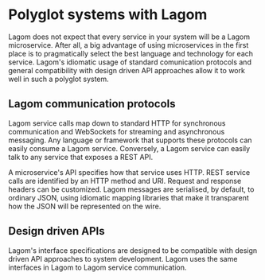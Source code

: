 # Polyglot systems with Lagom

 Lagom does not expect that every service in your system will be a Lagom microservice.  After all, a big advantage of using microservices in the first place is to pragmatically select the best language and technology for each service. Lagom's idiomatic usage of standard comunication protocols and general compatibility with design driven API approaches allow it to work well in such a polyglot system.

## Lagom communication protocols

Lagom service calls map down to standard HTTP for synchronous communication and WebSockets for streaming and asynchronous messaging. Any language or framework that supports these protocols can easily consume a Lagom service.  Conversely, a Lagom service can easily talk to any service that exposes a REST API.

A microservice's API specifies how that service uses HTTP. REST service calls are identified by an HTTP method and URI. Request and response headers can be customized. Lagom messages are serialised, by default, to ordinary JSON, using idiomatic mapping libraries that make it transparent how the JSON will be represented on the wire.

## Design driven APIs

Lagom's interface specifications are designed to be compatible with design driven API approaches to system development. Lagom uses the same interfaces in Lagom to Lagom service communication. 


